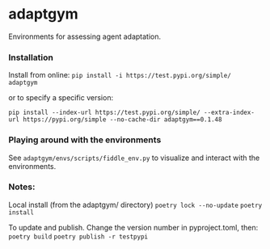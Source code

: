 # adaptgym

Environments for assessing agent adaptation.

### Installation

Install from online:
`pip install -i https://test.pypi.org/simple/ adaptgym`

or to specify a specific version:


`pip install --index-url https://test.pypi.org/simple/ --extra-index-url https://pypi.org/simple --no-cache-dir adaptgym==0.1.48`

### Playing around with the environments
See `adaptgym/envs/scripts/fiddle_env.py` to visualize and interact with the environments.


### Notes:

Local install (from the adaptgym/ directory)
`poetry lock --no-update`
`poetry install`

To update and publish. Change the version number in pyproject.toml, then:
`poetry build`
`poetry publish -r testpypi`
